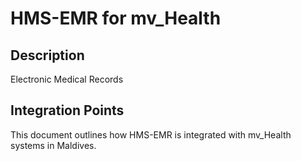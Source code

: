 # HMS-EMR for mv_Health

## Description

Electronic Medical Records

## Integration Points

This document outlines how HMS-EMR is integrated with mv_Health systems in Maldives.
